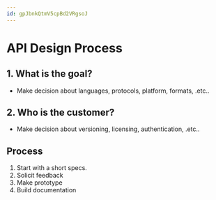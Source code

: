```yaml
---
id: gpJbnkQtmV5cpBd2VRgsoJ
---
```



# API Design Process

## 1. What is the goal?

+ Make decision about languages, protocols, platform, formats, .etc..

## 2. Who is the customer?

+ Make decision about versioning, licensing, authentication, .etc..

## Process

1. Start with a short specs.
2. Solicit feedback
3. Make prototype
4. Build documentation
